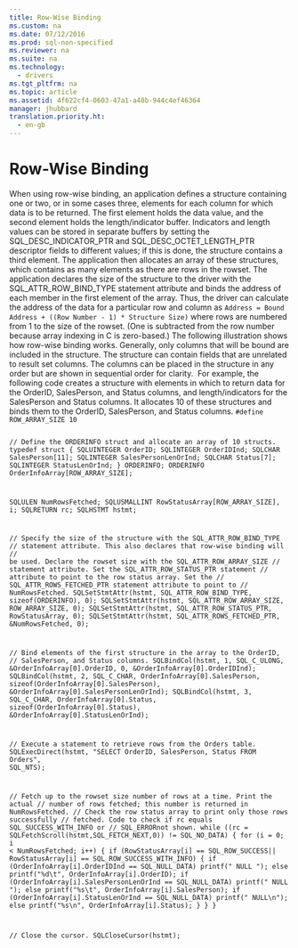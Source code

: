 ```yaml
---
title: Row-Wise Binding
ms.custom: na
ms.date: 07/12/2016
ms.prod: sql-non-specified
ms.reviewer: na
ms.suite: na
ms.technology: 
  - drivers
ms.tgt_pltfrm: na
ms.topic: article
ms.assetid: 4f622cf4-0603-47a1-a48b-944c4ef46364
manager: jhubbard
translation.priority.ht: 
  - en-gb
---
```

# Row-Wise Binding
<?xml version="1.0" encoding="utf-8"?>
<developerConceptualDocument xmlns="http://ddue.schemas.microsoft.com/authoring/2003/5" xmlns:xlink="http://www.w3.org/1999/xlink" xmlns:xsi="http://www.w3.org/2001/XMLSchema-instance" xsi:schemaLocation="http://ddue.schemas.microsoft.com/authoring/2003/5 http://dduestorage.blob.core.windows.net/ddueschema/developer.xsd">
  <introduction>
    <para>When using row-wise binding, an application defines a structure containing one or two, or in some cases three, elements for each column for which data is to be returned. The first element holds the data value, and the second element holds the length/indicator buffer. Indicators and length values can be stored in separate buffers by setting the SQL_DESC_INDICATOR_PTR and SQL_DESC_OCTET_LENGTH_PTR descriptor fields to different values; if this is done, the structure contains a third element. The application then allocates an array of these structures, which contains as many elements as there are rows in the rowset.</para>
    <para>The application declares the size of the structure to the driver with the SQL_ATTR_ROW_BIND_TYPE statement attribute and binds the address of each member in the first element of the array. Thus, the driver can calculate the address of the data for a particular row and column as</para>
    <code>Address = Bound Address + ((Row Number - 1) * Structure Size)</code>
    <para>where rows are numbered from 1 to the size of the rowset. (One is subtracted from the row number because array indexing in C is zero-based.) The following illustration shows how row-wise binding works. Generally, only columns that will be bound are included in the structure. The structure can contain fields that are unrelated to result set columns. The columns can be placed in the structure in any order but are shown in sequential order for clarity.</para>
    <mediaLink>
      <image xlink:href="1274ceaf-fd0f-4a73-9124-94352f0ec89b" />
    </mediaLink>
    <para>For example, the following code creates a structure with elements in which to return data for the OrderID, SalesPerson, and Status columns, and length/indicators for the SalesPerson and Status columns. It allocates 10 of these structures and binds them to the OrderID, SalesPerson, and Status columns.</para>
    <code>#define ROW_ARRAY_SIZE 10

// Define the ORDERINFO struct and allocate an array of 10 structs.
typedef struct {
   SQLUINTEGER   OrderID;
   SQLINTEGER    OrderIDInd;
   SQLCHAR       SalesPerson[11];
   SQLINTEGER    SalesPersonLenOrInd;
   SQLCHAR       Status[7];
   SQLINTEGER    StatusLenOrInd;
} ORDERINFO;
ORDERINFO OrderInfoArray[ROW_ARRAY_SIZE];

SQLULEN    NumRowsFetched;
SQLUSMALLINT   RowStatusArray[ROW_ARRAY_SIZE], i;
SQLRETURN      rc;
SQLHSTMT       hstmt;

// Specify the size of the structure with the SQL_ATTR_ROW_BIND_TYPE
// statement attribute. This also declares that row-wise binding will
// be used. Declare the rowset size with the SQL_ATTR_ROW_ARRAY_SIZE
// statement attribute. Set the SQL_ATTR_ROW_STATUS_PTR statement
// attribute to point to the row status array. Set the
// SQL_ATTR_ROWS_FETCHED_PTR statement attribute to point to
// NumRowsFetched.
SQLSetStmtAttr(hstmt, SQL_ATTR_ROW_BIND_TYPE, sizeof(ORDERINFO), 0);
SQLSetStmtAttr(hstmt, SQL_ATTR_ROW_ARRAY_SIZE, ROW_ARRAY_SIZE, 0);
SQLSetStmtAttr(hstmt, SQL_ATTR_ROW_STATUS_PTR, RowStatusArray, 0);
SQLSetStmtAttr(hstmt, SQL_ATTR_ROWS_FETCHED_PTR, &amp;NumRowsFetched, 0);

// Bind elements of the first structure in the array to the OrderID,
// SalesPerson, and Status columns.
SQLBindCol(hstmt, 1, SQL_C_ULONG, &amp;OrderInfoArray[0].OrderID, 0, &amp;OrderInfoArray[0].OrderIDInd);
SQLBindCol(hstmt, 2, SQL_C_CHAR, OrderInfoArray[0].SalesPerson,
            sizeof(OrderInfoArray[0].SalesPerson),
            &amp;OrderInfoArray[0].SalesPersonLenOrInd);
SQLBindCol(hstmt, 3, SQL_C_CHAR, OrderInfoArray[0].Status,
            sizeof(OrderInfoArray[0].Status), &amp;OrderInfoArray[0].StatusLenOrInd);

// Execute a statement to retrieve rows from the Orders table.
SQLExecDirect(hstmt, "SELECT OrderID, SalesPerson, Status FROM Orders", SQL_NTS);

// Fetch up to the rowset size number of rows at a time. Print the actual
// number of rows fetched; this number is returned in NumRowsFetched.
// Check the row status array to print only those rows successfully
// fetched. Code to check if rc equals SQL_SUCCESS_WITH_INFO or
// SQL_ERRORnot shown.
while ((rc = SQLFetchScroll(hstmt,SQL_FETCH_NEXT,0)) != SQL_NO_DATA) {
   for (i = 0; i &lt; NumRowsFetched; i++) {
      if (RowStatusArray[i] == SQL_ROW_SUCCESS|| RowStatusArray[i] == 
         SQL_ROW_SUCCESS_WITH_INFO) {
         if (OrderInfoArray[i].OrderIDInd == SQL_NULL_DATA)
            printf(" NULL      ");
         else
            printf("%d\t", OrderInfoArray[i].OrderID);
         if (OrderInfoArray[i].SalesPersonLenOrInd == SQL_NULL_DATA)
            printf(" NULL      ");
         else
            printf("%s\t", OrderInfoArray[i].SalesPerson);
         if (OrderInfoArray[i].StatusLenOrInd == SQL_NULL_DATA)
            printf(" NULL\n");
         else
            printf("%s\n", OrderInfoArray[i].Status);
      }
   }
}

// Close the cursor.
SQLCloseCursor(hstmt);</code>
  </introduction>
  <relatedTopics />
</developerConceptualDocument>